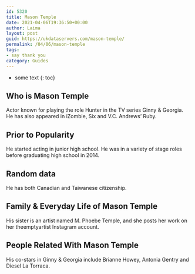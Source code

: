```yaml
---
id: 5320
title: Mason Temple
date: 2021-04-06T19:36:50+00:00
author: Laima
layout: post
guid: https://ukdataservers.com/mason-temple/
permalink: /04/06/mason-temple
tags:
- say thank you
category: Guides
---
```


* some text
{: toc}


## Who is Mason Temple
                  
                  
                  
Actor known for playing the role Hunter in the TV series Ginny & Georgia. He has also appeared in iZombie, Six and V.C. Andrews&#8217; Ruby.
                  
              
            
              
            
                
                
                
## Prior to Popularity
                  
                  
                  
He started acting in junior high school. He was in a variety of stage roles before graduating high school in 2014.
                  
              
            
              
            
                
                
                
## Random data
                  
                  
                  
He has both Canadian and Taiwanese citizenship.
                  
              
            
              
            
                
                
                
## Family & Everyday Life of Mason Temple
                  
                  
                  
His sister is an artist named M. Phoebe Temple, and she posts her work on her theemptyartist Instagram account.
                  
              
            
              
            
                
                
                
## People Related With Mason Temple
                  
                  
                  
His co-stars in Ginny & Georgia include Brianne Howey, Antonia Gentry and Diesel La Torraca.
                  
              
            
              
            
                
              
            
              
              
            
            
              
            
          
          
          